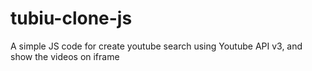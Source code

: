 # tubiu-clone-js
A simple JS code for create youtube search using Youtube API v3, and show the videos on iframe
